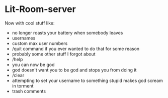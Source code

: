 # Lit-Room-server

Now with cool stuff like:

- no longer roasts your battery when somebody leaves
- usernames
- custom max user numbers
- /quit command if you ever wanted to do that for some reason
- probably some other stuff I forgot about
- /help
- you can now be god
- god doesn't want you to be god and stops you from doing it
- /clear
- attempting to set your username to something stupid makes god scream in torment
- trash comments